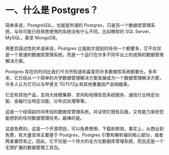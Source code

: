 # 一、什么是 Postgres？

简单来说，PostgreSQL，也就是所谓的 Postgres，只是另一个数据库管理系统，与你可能已经熟悉使用的系统没有什么不同，比如微软的 SQL Server、MySQL，甚至 MongoDB。

用更具描述性的术语来说，Postgres 比我刚才提到的任何一个都要多。它不仅仅是一个普通的数据库管理系统，而是一个运行在许多不同平台上的成熟的数据管理解决方案。

Postgres 存在的时间比我们今天所知道和喜爱的许多数据库系统都要长。多年来，它已经从一个简单的大学数据管理解决方案发展成为一个数据管理解决方案，许多人认为它可以与甲骨文 10/11/12g 和其他重量级产品相媲美。

它还有其他产品，支持大规模集群、空间和地理信息系统服务、通信行业特定功能、金融行业特定功能、分布式处理等等。

这是一个经得起时间考验的数据库管理系统，并证明它既有后盾，又有能力承担您能想到的任何数据管理任务。最棒的是。

这是免费的。这是一个开源项目，可以免费使用、下载和修改。事实上，从商业到免费，有大量变体主要基于 Postgres，Postgres 引擎和解析器的核心部分，或者两者兼而有之。因此，它不仅是一个伟大的全方位数据库管理系统，而且还是一个无限扩展的数据管理工具包。